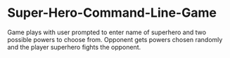 # Super-Hero-Command-Line-Game

Game plays with user prompted to enter name of superhero and two possible powers to choose from. Opponent gets powers chosen randomly and the player superhero fights the opponent.
